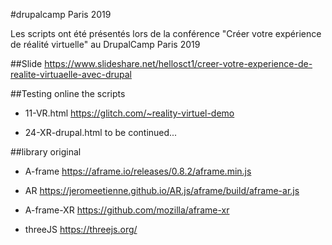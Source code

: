 #drupalcamp Paris 2019

Les scripts ont été présentés lors de la conférence "Créer votre expérience de réalité virtuelle" au DrupalCamp Paris 2019

##Slide
 https://www.slideshare.net/hellosct1/creer-votre-experience-de-realite-virtuaelle-avec-drupal


##Testing online the scripts

* 11-VR.html
https://glitch.com/~reality-virtuel-demo

* 24-XR-drupal.html
to be continued...



##library original

* A-frame
https://aframe.io/releases/0.8.2/aframe.min.js

* AR
https://jeromeetienne.github.io/AR.js/aframe/build/aframe-ar.js

* A-frame-XR
https://github.com/mozilla/aframe-xr

* threeJS
https://threejs.org/
